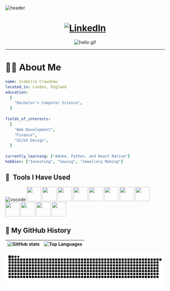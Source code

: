 ![header](https://capsule-render.vercel.app/api?type=wave&color=gradient&height=300&section=header&text=Hey%20Everyone&fontSize=90)

<h1 align="center">
  <a href="https://www.linkedin.com/in/isabella-crawshaw-946b382b9?utm_source=share&utm_campaign=share_via&utm_content=profile&utm_medium=android_app">
    <img src="https://github.com/user-attachments/assets/00b1789b-14af-4093-bdce-b40258859feb" width="50" height="50" alt="LinkedIn"/>
  </a>
</h1>

<div align="center">
  <img src="https://media.giphy.com/media/bcKmIWkUMCjVm/giphy.gif" width="480" height="350" alt="hello gif"/>
</div>

---

# 👩‍💻 About Me 

```yaml
name: Isabella Crawshaw
located_in: London, England
education:
  [
    "Bachelor's Computer Science",
  ]

fields_of_interests:
  [
    "Web Development",
    "Finance",
    "UI/UX Design",
  ]
  
currently_learning: ["Adobe, Python, and React Native"]
hobbies: ["Investing", "Sewing", "Jewellery Making"]
```
<h2> 🚀 &nbsp;Tools I Have Used </h2>
<p align="left">

<img src="https://cdn.jsdelivr.net/gh/devicons/devicon@latest/icons/vscode/vscode-original-wordmark.svg" alt="vscode" width="45" height="45"/>
<img src="https://cdn.jsdelivr.net/gh/devicons/devicon@latest/icons/figma/figma-original.svg" width="45" height="45"/>
<img src="https://cdn.jsdelivr.net/gh/devicons/devicon@latest/icons/jira/jira-original-wordmark.svg" width="45" height="45"/>
<img src="https://cdn.jsdelivr.net/gh/devicons/devicon@latest/icons/confluence/confluence-original-wordmark.svg" width="45" height="45"/>
<img src="https://cdn.jsdelivr.net/gh/devicons/devicon@latest/icons/canva/canva-original.svg" width="45" height="45"/>
<img src="https://cdn.jsdelivr.net/gh/devicons/devicon@latest/icons/java/java-original-wordmark.svg" width="45" height="45"/>
<img src="https://cdn.jsdelivr.net/gh/devicons/devicon@latest/icons/react/react-original-wordmark.svg" width="45" height="45" />
<img src="https://cdn.jsdelivr.net/gh/devicons/devicon@latest/icons/mysql/mysql-original-wordmark.svg" width="45" height="45"/>
<img src="https://cdn.jsdelivr.net/gh/devicons/devicon@latest/icons/javascript/javascript-original.svg" width="45" height="45" />
<img src="https://cdn.jsdelivr.net/gh/devicons/devicon@latest/icons/supabase/supabase-original-wordmark.svg" width="45" height="45"/>
<img src="https://cdn.jsdelivr.net/gh/devicons/devicon@latest/icons/intellij/intellij-original.svg" width="45" height="45"/>
<img src="https://cdn.jsdelivr.net/gh/devicons/devicon@latest/icons/matlab/matlab-original.svg" width="45" height="45" />
<img src="https://cdn.jsdelivr.net/gh/devicons/devicon@latest/icons/gradle/gradle-original-wordmark.svg" width="45" height="45"/>      
          
</p>

## 🐍 My GitHub History    

| <img src="https://github-readme-stats.vercel.app/api?username=IsabellaCrawshaw&show_icons=true&theme=default" alt="GitHub stats" height="180"/> | <img src="https://github-readme-stats.vercel.app/api/top-langs/?username=IsabellaCrawshaw&layout=compact&theme=default" alt="Top Languages" height="180"/> |
|---|---|


![Snake animation](https://github.com/IsabellaCrawshaw/IsabellaCrawshaw/blob/output/github-contribution-grid-snake.svg)
